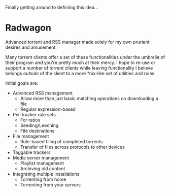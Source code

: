 Finally getting around to definiing this idea...

Radwagon
========

Advanced torrent and RSS manager made solely for my own prurient desires and amusement.

Many torrent clients offer a set of these functionalities under the umbrella of their program
and you're pretty much at their mercy. I hope to re-use or support a number of torrent clients while
leaving functionality I believe belongs *outside* of the client to a more *nix-like set of utilities
and rules.

Initial goals are:
* Advanced RSS management
  * Allow more than just basic matching operations on downloading a file
  * Regular expression-based
* Per-tracker rule sets
  * For ratios
  * Seeding/Leeching
  * File destinations
* File management
  * Rule-based filing of completed torrents
  * Transfer of files across protocols to other devices
* Taggable trackers
* Media server management
  * Playlist management
  * Archiving old content
* Integrating multiple installations
  * Torrenting from home
  * Torrenting from your servers
  
